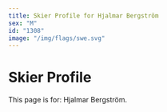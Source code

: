 ```yaml
---
title: Skier Profile for Hjalmar Bergström
sex: "M"
id: "1308"
image: "/img/flags/swe.svg" 
---
```


# Skier Profile

This page is for: Hjalmar Bergström.
    